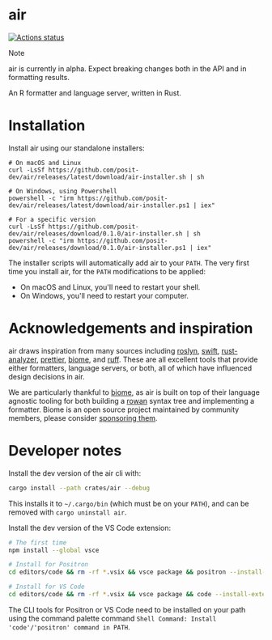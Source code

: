 # air

[![Actions status](https://github.com/posit-dev/air/actions/workflows/test.yml/badge.svg)](https://github.com/posit-dev/air/actions)

> [!NOTE]
> air is currently in alpha. Expect breaking changes both in the API and in formatting results.

An R formatter and language server, written in Rust.

# Installation

Install air using our standalone installers:

```shell
# On macOS and Linux
curl -LsSf https://github.com/posit-dev/air/releases/latest/download/air-installer.sh | sh

# On Windows, using Powershell
powershell -c "irm https://github.com/posit-dev/air/releases/latest/download/air-installer.ps1 | iex"

# For a specific version
curl -LsSf https://github.com/posit-dev/air/releases/download/0.1.0/air-installer.sh | sh
powershell -c "irm https://github.com/posit-dev/air/releases/download/0.1.0/air-installer.ps1 | iex"
```

The installer scripts will automatically add air to your `PATH`. The very first time you install air, for the `PATH` modifications to be applied:

- On macOS and Linux, you'll need to restart your shell.
- On Windows, you'll need to restart your computer.

# Acknowledgements and inspiration

air draws inspiration from many sources including [roslyn](https://github.com/dotnet/roslyn), [swift](https://github.com/swiftlang/swift), [rust-analyzer](https://github.com/rust-lang/rust-analyzer), [prettier](https://github.com/prettier/prettier), [biome](https://github.com/biomejs/biome), and [ruff](https://github.com/astral-sh/ruff). These are all excellent tools that provide either formatters, language servers, or both, all of which have influenced design decisions in air.

We are particularly thankful to [biome](https://github.com/biomejs/biome), as air is built on top of their language agnostic tooling for both building a [rowan](https://github.com/rust-analyzer/rowan) syntax tree and implementing a formatter. Biome is an open source project maintained by community members, please consider [sponsoring them](https://github.com/sponsors/biomejs#sponsors).

# Developer notes

Install the dev version of the air cli with:

```sh
cargo install --path crates/air --debug
```

This installs it to `~/.cargo/bin` (which must be on your `PATH`), and can be removed with `cargo uninstall air`.

Install the dev version of the VS Code extension:

```sh
# The first time
npm install --global vsce

# Install for Positron
cd editors/code && rm -rf *.vsix && vsce package && positron --install-extension *.vsix

# Install for VS Code
cd editors/code && rm -rf *.vsix && vsce package && code --install-extension *.vsix
```

The CLI tools for Positron or VS Code need to be installed on your path using the command palette command `Shell Command: Install 'code'/'positron' command in PATH`.
